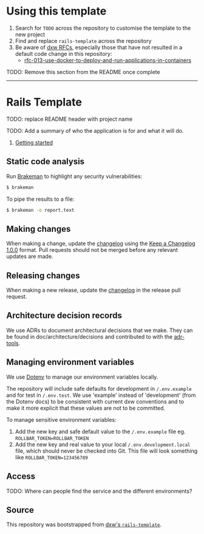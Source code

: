# Using this template

1. Search for `TODO` across the repository to customise the template to the new
   project
1. Find and replace `rails-template` across the repository
1. Be aware of [dxw RFCs](https://github.com/dxw/tech-team-rfcs), especially
   those that have not resulted in a default code change in this repository:
   - [rfc-013-use-docker-to-deploy-and-run-applications-in-containers](https://github.com/dxw/tech-team-rfcs/blob/master/rfc-013-use-docker-to-deploy-and-run-applications-in-containers.md)

TODO: Remove this section from the README once complete

---

# Rails Template

TODO: replace README header with project name

TODO: Add a summary of who the application is for and what it will do.

1. [Getting started](/doc/getting-started.md)

## Static code analysis

Run [Brakeman](https://brakemanscanner.org/) to highlight any security
vulnerabilities:

```bash
$ brakeman
```

To pipe the results to a file:

```bash
$ brakeman -o report.text
```

## Making changes

When making a change, update the [changelog](CHANGELOG.md) using the
[Keep a Changelog 1.0.0](https://keepachangelog.com/en/1.0.0/) format. Pull
requests should not be merged before any relevant updates are made.

## Releasing changes

When making a new release, update the [changelog](CHANGELOG.md) in the release
pull request.

## Architecture decision records

We use ADRs to document architectural decisions that we make. They can be found
in doc/architecture/decisions and contributed to with the
[adr-tools](https://github.com/npryce/adr-tools).

## Managing environment variables

We use [Dotenv](https://github.com/bkeepers/dotenv) to manage our environment
variables locally.

The repository will include safe defaults for development in `/.env.example` and
for test in `/.env.test`. We use 'example' instead of 'development' (from the
Dotenv docs) to be consistent with current dxw conventions and to make it more
explicit that these values are not to be committed.

To manage sensitive environment variables:

1. Add the new key and safe default value to the `/.env.example` file eg.
   `ROLLBAR_TOKEN=ROLLBAR_TOKEN`
1. Add the new key and real value to your local `/.env.development.local` file,
   which should never be checked into Git. This file will look something like
   `ROLLBAR_TOKEN=123456789`

## Access

TODO: Where can people find the service and the different environments?

## Source

This repository was bootstrapped from
[dxw's `rails-template`](https://github.com/dxw/rails-template).
